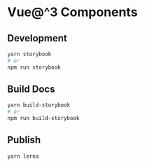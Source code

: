 # Vue@^3 Components

## Development

```bash
yarn storybook
# or
npm run storybook
```

## Build Docs

```bash
yarn build-storybook
# or
npm run build-storybook
```

## Publish

```bash
yarn lerna
```
